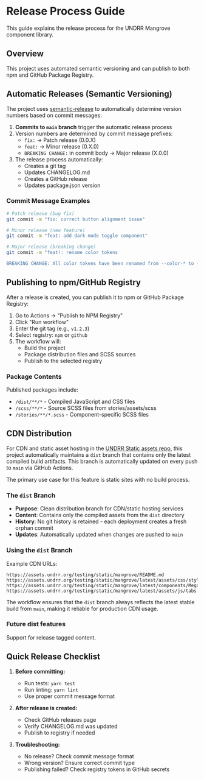 # Release Process Guide

This guide explains the release process for the UNDRR Mangrove component library.

## Overview

This project uses automated semantic versioning and can publish to both npm and GitHub Package Registry.

## Automatic Releases (Semantic Versioning)

The project uses [semantic-release](https://semantic-release.gitbook.io/) to automatically determine version numbers based on commit messages:

1. **Commits to `main` branch** trigger the automatic release process
2. Version numbers are determined by commit message prefixes:
   - `fix:` → Patch release (0.0.X)
   - `feat:` → Minor release (0.X.0)
   - `BREAKING CHANGE:` in commit body → Major release (X.0.0)
3. The release process automatically:
   - Creates a git tag
   - Updates CHANGELOG.md
   - Creates a GitHub release
   - Updates package.json version

### Commit Message Examples

```bash
# Patch release (bug fix)
git commit -m "fix: correct button alignment issue"

# Minor release (new feature)
git commit -m "feat: add dark mode toggle component"

# Major release (breaking change)
git commit -m "feat!: rename color tokens

BREAKING CHANGE: All color tokens have been renamed from --color-* to --mg-color-*"
```

## Publishing to npm/GitHub Registry

After a release is created, you can publish it to npm or GitHub Package Registry:

1. Go to Actions → "Publish to NPM Registry"
2. Click "Run workflow"
3. Enter the git tag (e.g., `v1.2.3`)
4. Select registry: `npm` or `github`
5. The workflow will:
   - Build the project
   - Package distribution files and SCSS sources
   - Publish to the selected registry

### Package Contents

Published packages include:
- `/dist/**/*` - Compiled JavaScript and CSS files
- `/scss/**/*` - Source SCSS files from stories/assets/scss
- `/stories/**/*.scss` - Component-specific SCSS files

## CDN Distribution

For CDN and static asset hosting in the [UNDRR Static assets repo](https://gitlab.com/undrr/common/shared-web-assets/), this project automatically maintains a `dist` branch that contains only the latest compiled build artifacts. This branch is automatically updated on every push to `main` via GitHub Actions.

The primary use case for this feature is static sites with no build process.

### The `dist` Branch

- **Purpose**: Clean distribution branch for CDN/static hosting services
- **Content**: Contains only the compiled assets from the `dist` directory
- **History**: No git history is retained - each deployment creates a fresh orphan commit
- **Updates**: Automatically updated when changes are pushed to `main`

### Using the `dist` Branch

Example CDN URLs:

```
https://assets.undrr.org/testing/static/mangrove/README.md
https://assets.undrr.org/testing/static/mangrove/latest/assets/css/style.css
https://assets.undrr.org/testing/static/mangrove/latest/components/MegaMenu.js
https://assets.undrr.org/testing/static/mangrove/latest/assets/js/tabs.js
```

The workflow ensures that the `dist` branch always reflects the latest stable build from `main`, making it reliable for production CDN usage.

### Future dist features

Support for release tagged content.

## Quick Release Checklist

1. **Before committing:**
   - Run tests: `yarn test`
   - Run linting: `yarn lint`
   - Use proper commit message format

2. **After release is created:**
   - Check GitHub releases page
   - Verify CHANGELOG.md was updated
   - Publish to registry if needed

3. **Troubleshooting:**
   - No release? Check commit message format
   - Wrong version? Ensure correct commit type
   - Publishing failed? Check registry tokens in GitHub secrets
